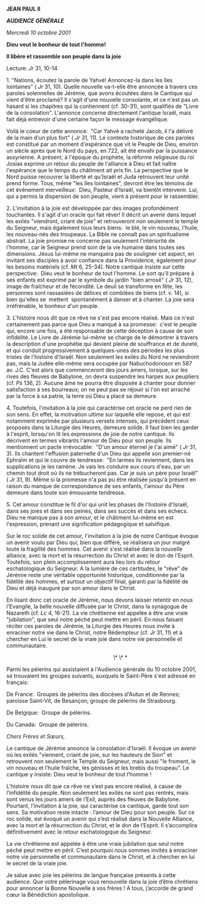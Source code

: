 **JEAN PAUL II**

***AUDIENCE GÉNÉRALE***

*Mercredi 10 octobre 2001*

**Dieu veut le bonheur de tout l'homme!**

**Il libère et rassemble son peuple dans la joie**

Lecture:
*Jr* 31, 10-14

1. "Nations, écoutez la parole de Yahvé! Annoncez-la dans les îles lointaines" (
*Jr* 31, 10). Quelle nouvelle va-t-elle être annoncée à travers ces paroles solennelles de Jérémie, que avons écoutées dans le Cantique qui vient d'être proclamé? Il s'agit d'une nouvelle consolante, et ce n'est pas un hasard si les chapitres qui la contiennent (cf. 30-31), sont qualifiés de "Livre de la consolation". L'annonce concerne directement l'antique Israël, mais fait déjà entrevoir d'une certaine façon le message évangélique.

Voilà le coeur de cette annonce:  "Car Yahvé a racheté Jacob, il l'a délivré de la main d'un plus fort" (
*Jr* 31, 11). Le contexte historique de ces paroles est constitué par un moment d'espérance que vit le Peuple de Dieu, environ un siècle après que le Nord du pays, en 722, ait été envahi par la puissance assyrienne. A présent, à l'époque du prophète, la réforme religieuse du roi Josias exprime un retour du peuple de l'alliance à Dieu et fait naître l'espérance que le temps du châtiment ait pris fin. La perspective que le Nord puisse recouvrer la liberté et qu'Israël et Juda retrouvent leur unité prend forme. Tous, même "les îles lointaines", devront être les témoins de cet événement merveilleux:  Dieu, Pasteur d'Israël, va bientôt intervenir. Lui, qui a permis la dispersion de son peuple, vient à présent pour le rassembler.

2. L'invitation à la joie est développée par des images profondément touchantes. Il s'agit d'un oracle qui fait rêver! Il décrit un avenir dans lequel les exilés "viendront, criant de joie" et retrouveront non seulement le temple du Seigneur, mais également tous leurs biens:  le blé, le vin nouveau, l'huile, les nouveau-nés des troupeaux. La Bible ne connaît pas un spiritualisme abstrait. La joie promise ne concerne pas seulement l'intériorité de l'homme, car le Seigneur prend soin de la vie humaine dans toutes ses dimensions. Jésus lui-même ne manquera pas de souligner cet aspect, en invitant ses disciples à avoir confiance dans la Providence, également pour les besoins matériels (cf. *Mt* 6, 25-34). Notre cantique insiste sur cette perspective:  Dieu veut le bonheur de tout l'homme. Le sort qu'il prépare à ses enfants est exprimé par le symbole du jardin "bien arrosé" ( *Jr* 31, 12), image de fraîcheur et de fécondité. Le deuil se transforme en fête, les personnes sont rassasiées de délices et comblées de biens (cf. v. 14), si bien qu'elles se  mettent  spontanément à danser et à chanter. La joie sera irréfrénable, le bonheur d'un peuple.

3. L'histoire nous dit que ce rêve ne s'est pas encore réalisé. Mais ce n'est certainement pas parce que Dieu a manqué à sa promesse:  c'est le peuple qui, encore une fois, a été responsable de cette déception à cause de son infidélité. Le Livre de Jérémie lui-même se charge de le démontrer à travers la description d'une prophétie qui devient pleine de souffrance et de dureté, et qui conduit progressivement à quelques-unes des périodes les plus tristes de l'histoire d'Israël. Non seulement les exilés du Nord ne reviendront pas, mais la Judée elle-même sera occupée par Nabuchodonosor en 587 av. J.C. C'est alors que commenceront des jours amers, lorsque, sur les rives des fleuves de Babylone, on devra suspendre les harpes aux peupliers (cf. *Ps* 136, 2). Aucune âme ne pourra être disposée à chanter pour donner satisfaction à ses bourreaux; on ne peut pas se réjouir si l'on est arraché par la force à sa patrie, la terre où Dieu a placé sa demeure.

4. Toutefois, l'invitation à la joie qui caractérise cet oracle ne perd rien de son sens. En effet, la motivation ultime sur laquelle elle repose, et qui est notamment exprimée par plusieurs versets intenses, qui précèdent ceux proposés dans la Liturgie des Heures, demeure solide. Il faut bien les garder à l'esprit, lorsqu'on lit les expressions de joie de notre cantique. Ils décrivent en termes vibrants l'amour de Dieu pour son peuple. Ils mentionnent un pacte irrévocable:  "D'un amour éternel je t'ai aimé" ( *Jr* 31, 3). Ils chantent l'effusion paternelle d'un Dieu qui appelle son premier-né Ephraïm et qui le couvre de tendresse:  "En larmes ils reviennent, dans les supplications je les ramène. Je vais les conduire aux cours d'eau, par un chemin tout droit où ils ne trébucheront pas. Car je suis un père pour Israël" ( *Jr* 31, 9). Même si la promesse n'a pas pu être réalisée jusqu'à présent en raison du manque de correspondance de ses enfants, l'amour du Père demeure dans toute son émouvante tendresse.

5. Cet amour constitue le fil d'or qui unit les phases de l'histoire d'Israël, dans ses joies et dans ses peines, dans ses succès et dans ses échecs. Dieu ne manque pas à son amour, et le châtiment lui-même en est l'expression, prenant une signification pédagogique et salvifique.

Sur le roc solide de cet amour, l'invitation à la joie de notre Cantique évoque un avenir voulu par Dieu qui, bien que différé, se réalisera un jour malgré toute la fragilité des hommes. Cet avenir s'est réalisé dans la nouvelle alliance, avec la mort et la résurrection du Christ et avec le don de l'Esprit. Toutefois, son plein accomplissement aura lieu lors du retour eschatologique du Seigneur. A la lumière de ces certitudes, le "rêve" de Jérémie reste une véritable opportunité historique, conditionnée par la fidélité des hommes, et surtout un objectif final, garanti par la fidélité de Dieu et déjà inauguré par son amour dans le Christ.

En lisant donc cet oracle de Jérémie, nous devons laisser retentir en nous l'Evangile, la belle nouvelle diffusée par le Christ, dans la synagogue de Nazareth (cf. *Lc* 4, 16-21). La vie chrétienne est appelée à être une vraie "jubilation", que seul notre péché peut mettre en péril. En nous faisant réciter ces paroles de Jérémie, la Liturgie des Heures nous invite à enraciner notre vie dans le Christ, notre Rédempteur (cf. *Jr* 31, 11) et à chercher en Lui le secret de la vraie joie dans notre vie personnelle et communautaire.

                                                                       \\* \\* \*

Parmi les pèlerins qui assistaient à l'Audience générale du 10 octobre 2001, se trouvaient les groupes suivants, auxquels le Saint-Père s'est adressé en français:

De France:  Groupes de pèlerins des diocèses d'Autun et de Rennes; paroisse Saint-Vit, de Besançon; groupe de pèlerins de Strasbourg.

De Belgique:  Groupe de pèlerins.

Du Canada:  Groupe de pèlerins.

*Chers Frères et Sœurs,*

Le cantique de Jérémie annonce la consolation d’Israël. Il évoque un avenir où les exilés "viennent, criant de joie, sur les hauteurs de Sion" et retrouvent non seulement le Temple du Seigneur, mais aussi "le froment, le vin nouveau et l’huile fraîche, les génisses et les brebis du troupeau". Le cantique y insiste: Dieu veut le bonheur de tout l’homme !

L’histoire nous dit que ce rêve ne s’est pas encore réalisé, à cause de l’infidélité du peuple. Non seulement les exilés ne sont pas rentrés, mais sont venus les jours amers de l’Exil, auprès des fleuves de Babylone. Pourtant, l’invitation à la joie, qui caractérise ce cantique, garde tout son sens. Sa motivation reste intacte : l’amour de Dieu pour son peuple. Sur ce roc solide, est évoqué un avenir qui s’est réalisé dans la Nouvelle Alliance, avec la mort et la résurrection du Christ, et le don de l’Esprit. Il s’accomplira définitivement avec le retour eschatologique du Seigneur.

La vie chrétienne est appelée à être une vraie jubilation que seul notre péché peut mettre en péril. C’est pourquoi nous sommes invités à enraciner notre vie personnelle et communautaire dans le Christ, et à chercher en lui le secret de la vraie joie.

Je salue avec joie les pèlerins de langue française présents à cette audience. Que votre pèlerinage vous renouvelle dans la joie d’être chrétiens pour annoncer la Bonne Nouvelle à vos frères ! A tous, j’accorde de grand cœur la Bénédiction apostolique.